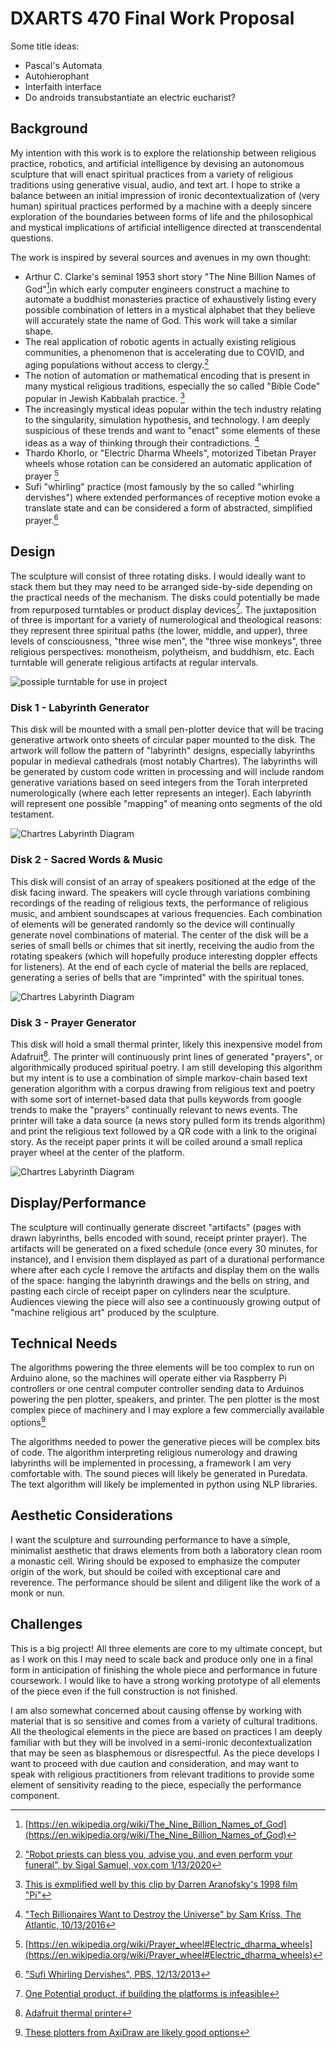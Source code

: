 

# DXARTS 470 Final Work Proposal

Some title ideas:

- Pascal's Automata 
- Autohierophant
- Interfaith interface
- Do androids transubstantiate an electric eucharist? 

## Background

My intention with this work is to explore the relationship between religious practice, robotics, and artificial intelligence by devising an autonomous sculpture that will enact spiritual practices from a variety of religious traditions using generative visual, audio, and text art. I hope to strike a balance between an initial impression of ironic decontextualization of (very human) spiritual practices performed by a machine with a deeply sincere exploration of the boundaries between forms of life and the philosophical and mystical implications of artificial intelligence directed at transcendental questions. 

The work is inspired by several sources and avenues in my own thought:

- Arthur C. Clarke's seminal 1953 short story "The Nine Billion Names of God"[^1]in which early computer engineers construct a machine to automate a buddhist monasteries practice of exhaustively listing every possible combination of letters in a mystical alphabet that they believe will accurately state the name of God. This work will take a similar shape.
- The real application of robotic agents in actually existing religious communities, a phenomenon that is accelerating due to COVID, and aging populations without access to clergy.[^2]
- The notion of automation or mathematical encoding that is present in many mystical religious traditions, especially the so called "Bible Code" popular in Jewish Kabbalah practice. [^3] 
- The increasingly mystical ideas popular within the tech industry relating to the singularity, simulation hypothesis, and technology. I am deeply suspicious of these trends and want to "enact" some elements of these ideas as a way of thinking through their contradictions. [^4] 
- Thardo Khorlo, or "Electric Dharma Wheels", motorized Tibetan Prayer wheels whose rotation can be considered an automatic application of prayer [^5]
- Sufi "whirling" practice (most famously by the so called "whirling dervishes") where extended performances of receptive motion evoke a translate state and can be considered a form of abstracted, simplified prayer.[^6] 

## Design

The sculpture will consist of three rotating disks. I would ideally want to stack them but they may need to be arranged side-by-side depending on the practical needs of the mechanism. The disks could potentially be made from repurposed turntables or product display devices[^7]. The juxtaposition of three is important for a variety of numerological and theological reasons: they represent three spiritual paths (the lower, middle, and upper), three levels of consciousness, "three wise men", the "three wise monkeys", three religious perspectives: monotheism, polytheism, and buddhism, etc. Each turntable will generate religious artifacts at regular intervals. 

![possiple turntable for use in project](images/turntable.jpg)

### Disk 1 - Labyrinth Generator

This disk will be mounted with a small pen-plotter device that will be tracing generative artwork onto sheets of circular paper mounted to the disk. The artwork will follow the pattern of "labyrinth" designs, especially labyrinths popular in medieval cathedrals (most notably Chartres). The labyrinths will be generated by custom code written in processing and will include random generative variations based on seed integers from the Torah interpreted numerologically (where each letter represents an integer). Each labyrinth will represent one possible "mapping" of meaning onto segments of the old testament. 

![Chartres Labyrinth Diagram](images/chartres.jpg)


### Disk 2 - Sacred Words & Music

This disk will consist of an array of speakers positioned at the edge of the disk facing inward. The speakers will cycle through variations combining recordings of the reading of religious texts, the performance of religious music, and ambient soundscapes at various frequencies. Each combination of elements will be generated randomly so the device will continually generate novel combinations of material. The center of the disk will be a series of small bells or chimes that sit inertly, receiving the audio from the rotating speakers (which will hopefully produce interesting doppler effects for listeners). At the end of each cycle of material the bells are replaced, generating a series of bells that are "imprinted" with the spiritual tones.

![Chartres Labyrinth Diagram](images/audio.jpg)

 ### Disk 3 - Prayer Generator

This disk will hold a small thermal printer, likely this inexpensive model from Adafruit[^8]. The printer will continuously print lines of generated "prayers", or algorithmically produced spiritual poetry. I am still developing this algorithm but my intent is to use a combination of simple markov-chain based text generation algorithm with a corpus drawing from religious text and poetry with some sort of internet-based data that pulls keywords from google trends to make the "prayers" continually relevant to news events. The printer will take a data source (a news story pulled form its trends algorithm) and print the religious text followed by a QR code with a link to the original story. As the receipt paper prints it will be coiled around a small replica prayer wheel at the center of the platform. 

![Chartres Labyrinth Diagram](images/wheel.jpg)

## Display/Performance

The sculpture will continually generate discreet "artifacts" (pages with drawn labyrinths, bells encoded with sound, receipt printer prayer). The artifacts will be generated on a fixed schedule (once every 30 minutes, for instance), and I envision them displayed as part of a durational performance where after each cycle I remove the artifacts and display them on the walls of the space: hanging the labyrinth drawings and the bells on string, and pasting each circle of receipt paper on cylinders near the sculpture. Audiences viewing the piece will also see a continuously growing output of "machine religious art" produced by the sculpture.

## Technical Needs

The algorithms powering the three elements will be too complex to run on Arduino alone, so the machines will operate either via Raspberry Pi controllers or one central computer controller sending data to Arduinos powering the pen plotter, speakers, and printer. The pen plotter is the most complex piece of machinery and I may explore a few commercially available options[^9] 

The algorithms needed to power the generative pieces will be complex bits of code. The algorithm interpreting religious numerology and drawing labyrinths will be implemented in processing, a framework I am very comfortable with. The sound pieces will likely be generated in Puredata. The text algorithm will likely be implemented in python using NLP libraries. 

## Aesthetic Considerations

I want the sculpture and surrounding performance to have a simple, minimalist aesthetic that draws elements from both a laboratory clean room a monastic cell. Wiring should be exposed to emphasize the computer origin of the work, but should be coiled with exceptional care and reverence. The performance should be silent and diligent like the work of a monk or nun. 

## Challenges

This is a big project! All three elements are core to my ultimate concept, but as I work on this I may need to scale back and produce only one in a final form in anticipation of finishing the whole piece and performance in future coursework. I would like to have a strong working prototype of all elements of the piece even if the full construction is not finished. 

I am also somewhat concerned about causing offense by working with material that is so sensitive and comes from a variety of cultural traditions. All the theological elements in the piece are based on practices I am deeply familiar with but they will be involved in a semi-ironic decontextualization that may be seen as blasphemous or disrespectful. As the piece develops I want to proceed with due caution and consideration, and may want to speak with religious practitioners from relevant traditions to provide some element of sensitivity reading to the piece, especially the performance component. 

[^1]: [https://en.wikipedia.org/wiki/The_Nine_Billion_Names_of_God](https://en.wikipedia.org/wiki/The_Nine_Billion_Names_of_God)

[^2]: ["Robot priests can bless you, advise you, and even perform your funeral", by Sigal Samuel, vox.com 1/13/2020](https://www.vox.com/future-perfect/2019/9/9/20851753/ai-religion-robot-priest-mindar-buddhism-christianity)

[^3]: [This is exmplified well by this clip by Darren Aranofsky's 1998 film "Pi"](https://www.youtube.com/watch?v=3vi7043z6tI) 

[^4]: ["Tech Billionaires Want to Destroy the Universe" by Sam Kriss, The Atlantic, 10/13/2016](https://www.theatlantic.com/technology/archive/2016/10/silicon-valley-is-obsessed-with-a-false-notion-of-reality/503963/)

[^5]: [https://en.wikipedia.org/wiki/Prayer_wheel#Electric_dharma_wheels](https://en.wikipedia.org/wiki/Prayer_wheel#Electric_dharma_wheels)

[^6]: ["Sufi Whirling Dervishes", PBS, 12/13/2013](https://www.pbs.org/wnet/religionandethics/2013/12/13/february-1-2013-sufi-whirling-dervishes/14517/)

[^7]: [One Potential product, if building the platforms is infeasible](https://www.bhphotovideo.com/c/product/1446505-REG/edelkrone_82061_product_turntable_for_tilt.html/?ap=y&ap=y&smp=y&smp=y&lsft=BI%3A514&gclid=CjwKCAjwgISIBhBfEiwALE19SWZKrN1CyZXbBEZNr71RAUjOVPmIO_thos5l56MNJuBRqaB5OGqN6xoCqEQQAvD_BwE) 

[^8]: [Adafruit thermal printer](https://www.adafruit.com/category/205) 

[^9]: [These plotters from AxiDraw are likely good options](https://axidraw.com)
